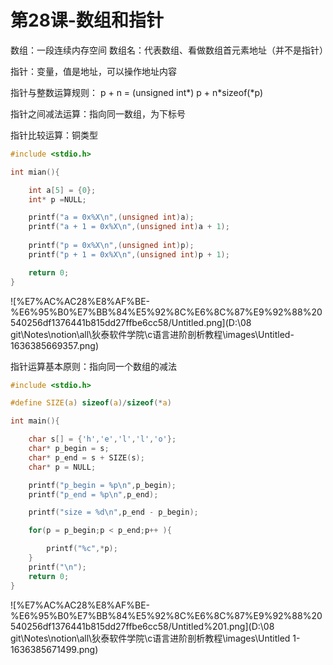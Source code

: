 # 第28课-数组和指针

数组：一段连续内存空间
数组名：代表数组、看做数组首元素地址（并不是指针）

指针：变量，值是地址，可以操作地址内容

指针与整数运算规则： p + n = (unsigned int*) p  + n*sizeof(*p)

指针之间减法运算：指向同一数组，为下标号

指针比较运算：铜类型

```c
#include <stdio.h>

int mian(){

    int a[5] = {0};
    int* p =NULL;

    printf("a = 0x%X\n",(unsigned int)a);
    printf("a + 1 = 0x%X\n",(unsigned int)a + 1);    
    
    printf("p = 0x%X\n",(unsigned int)p);
    printf("p + 1 = 0x%X\n",(unsigned int)p + 1);    

    return 0;
}
```

![%E7%AC%AC28%E8%AF%BE-%E6%95%B0%E7%BB%84%E5%92%8C%E6%8C%87%E9%92%88%20540256df1376441b815dd27ffbe6cc58/Untitled.png](D:\08 git\Notes\notion\all\狄泰软件学院\c语言进阶剖析教程\images\Untitled-1636385669357.png)

指针运算基本原则：指向同一个数组的减法

```c
#include <stdio.h>

#define SIZE(a) sizeof(a)/sizeof(*a)

int main(){

    char s[] = {'h','e','l','l','o'};
    char* p_begin = s;
    char* p_end = s + SIZE(s);
    char* p = NULL;

    printf("p_begin = %p\n",p_begin);
    printf("p_end = %p\n",p_end);    

    printf("size = %d\n",p_end - p_begin);

    for(p = p_begin;p < p_end;p++ ){

        printf("%c",*p);
    }
    printf("\n");
    return 0;
}
```

![%E7%AC%AC28%E8%AF%BE-%E6%95%B0%E7%BB%84%E5%92%8C%E6%8C%87%E9%92%88%20540256df1376441b815dd27ffbe6cc58/Untitled%201.png](D:\08 git\Notes\notion\all\狄泰软件学院\c语言进阶剖析教程\images\Untitled 1-1636385671499.png)